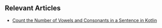 ## Relevant Articles
- [Count the Number of Vowels and Consonants in a Sentence in Kotlin](https://www.baeldung.com/kotlin/count-letter-sound-type)
